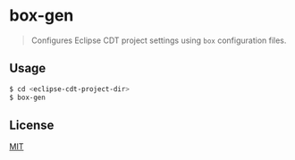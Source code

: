 # box-gen

> Configures Eclipse CDT project settings using `box` configuration files.

## Usage

```bash
$ cd <eclipse-cdt-project-dir>
$ box-gen
```

## License

[MIT](http://vjpr.mit-license.org)
